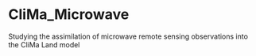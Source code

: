 # CliMa_Microwave
Studying the assimilation of microwave remote sensing observations into the CliMa Land model

